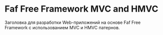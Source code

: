 Faf Free Framework MVC and HMVC
===============================

Заголовка для разработки Web-приложений на основе Faf Free Framework с использованием MVC и HMVC патернов.
